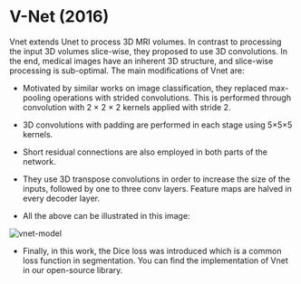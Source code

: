 # V-Net (2016)
Vnet extends Unet to process 3D MRI volumes. In contrast to processing the input 3D volumes slice-wise, they proposed to use 3D convolutions. In the end, medical images have an inherent 3D structure, and slice-wise processing is sub-optimal. The main modifications of Vnet are:

- Motivated by similar works on image classification, they replaced max-pooling operations with strided convolutions. This is performed through convolution with 2 × 2 × 2 kernels applied with stride 2.

- 3D convolutions with padding are performed in each stage using 5×5×5 kernels.

- Short residual connections are also employed in both parts of the network.

- They use 3D transpose convolutions in order to increase the size of the inputs, followed by one to three conv layers. Feature maps are halved in every decoder layer.

- All the above can be illustrated in this image:

![vnet-model](https://github.com/Er-Divyesh-Sethiya/U-Net-Architecture/assets/103837830/c1965528-9d5f-4fad-a495-9f25997e6b92)

- Finally, in this work, the Dice loss was introduced which is a common loss function in segmentation. You can find the implementation of Vnet in our open-source library.
